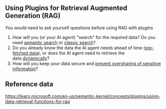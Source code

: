 ## Using Plugins for Retrieval Augmented Generation (RAG)

You would need to ask yourself questions before using RAG with plugins

1. How will you (or your AI agent) "search" for the required data? Do you need [semantic search](https://learn.microsoft.com/en-us/semantic-kernel/concepts/plugins/using-data-retrieval-functions-for-rag#semantic-search) or [classic search](https://learn.microsoft.com/en-us/semantic-kernel/concepts/plugins/using-data-retrieval-functions-for-rag#classic-search)?
2. Do you already know the data the AI agent needs ahead of time ([pre-fetched data](https://learn.microsoft.com/en-us/semantic-kernel/concepts/plugins/using-data-retrieval-functions-for-rag#pre-fetched-data-retrieval)), or does the AI agent need to retrieve the data [dynamically](https://learn.microsoft.com/en-us/semantic-kernel/concepts/plugins/using-data-retrieval-functions-for-rag#dynamic-data-retrieval)?
3. How will you keep your data secure and [prevent oversharing of sensitive information](https://learn.microsoft.com/en-us/semantic-kernel/concepts/plugins/using-data-retrieval-functions-for-rag#keeping-data-secure)?



## Reference data
https://learn.microsoft.com/en-us/semantic-kernel/concepts/plugins/using-data-retrieval-functions-for-rag
